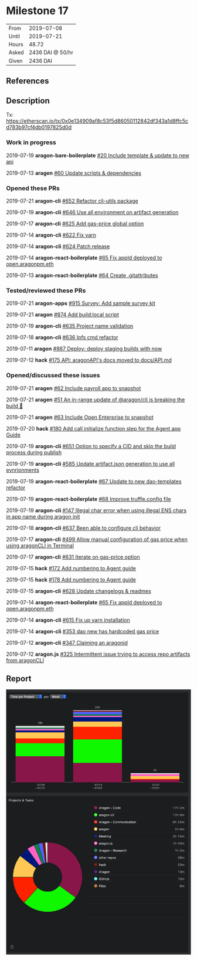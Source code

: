 # Milestone 17

|       |                  |
| ----- | ---------------- |
| From  | 2019-07-08       |
| Until | 2019-07-21       |
| Hours | 48.72            |
| Asked | 2436 DAI @ 50/hr |
| Given | 2436 DAI         |

## References

## Description

Tx: <https://etherscan.io/tx/0x0e134909af8c53f5d86050112842df343a1d8ffc5cd783b97cf4db0197825d0d>

### Work in progress

2019-07-19 **aragon-bare-boilerplate** [#20 Include template & update to new api](https://github.com/aragon/aragon-bare-boilerplate/pull/20)

2019-07-13 **aragen** [#60 Update scripts & dependencies](https://github.com/aragon/aragen/pull/60)

### Opened these PRs

2019-07-21 **aragon-cli** [#652 Refactor cli-utils package](https://github.com/aragon/aragon-cli/pull/652)

2019-07-19 **aragon-cli** [#646 Use all environment on artifact generation](https://github.com/aragon/aragon-cli/pull/646)

2019-07-17 **aragon-cli** [#625 Add gas-price global option](https://github.com/aragon/aragon-cli/pull/625)

2019-07-14 **aragon-cli** [#622 Fix yarn](https://github.com/aragon/aragon-cli/pull/622)

2019-07-14 **aragon-cli** [#624 Patch release](https://github.com/aragon/aragon-cli/pull/624)

2019-07-14 **aragon-react-boilerplate** [#65 Fix appId deployed to open.aragonpm.eth](https://github.com/aragon/aragon-react-boilerplate/pull/65)

2019-07-13 **aragon-react-boilerplate** [#64 Create .gitattributes](https://github.com/aragon/aragon-react-boilerplate/pull/64)

### Tested/reviewed these PRs

2019-07-21 **aragon-apps** [#915 Survey: Add sample survey kit](https://github.com/aragon/aragon-apps/pull/915)

2019-07-21 **aragon** [#874 Add build:local script](https://github.com/aragon/aragon/pull/874)

2019-07-19 **aragon-cli** [#635 Project name validation](https://github.com/aragon/aragon-cli/pull/635)

2019-07-18 **aragon-cli** [#636 Ipfs cmd refactor](https://github.com/aragon/aragon-cli/pull/636)

2019-07-11 **aragon** [#867 Deploy: deploy staging builds with now](https://github.com/aragon/aragon/pull/867)

2019-07-12 **hack** [#175 API: aragonAPI's docs moved to docs/API.md](https://github.com/aragon/hack/pull/175)

### Opened/discussed these issues

2019-07-21 **aragen** [#62 Include payroll app to snapshot](https://github.com/aragon/aragen/issues/62)

2019-07-21 **aragen** [#51 An in-range update of @aragon/cli is breaking the build 🚨](https://github.com/aragon/aragen/issues/51)

2019-07-21 **aragen** [#63 Include Open Enterprise to snapshot](https://github.com/aragon/aragen/issues/63)

2019-07-20 **hack** [#180 Add call initialize function step for the Agent app Guide](https://github.com/aragon/hack/issues/180)

2019-07-19 **aragon-cli** [#651 Option to specify a CID and skip the build process during publish](https://github.com/aragon/aragon-cli/issues/651)

2019-07-19 **aragon-cli** [#585 Update artifact.json generation to use all evnrionments](https://github.com/aragon/aragon-cli/issues/585)

2019-07-19 **aragon-react-boilerplate** [#67 Update to new dao-templates refactor](https://github.com/aragon/aragon-react-boilerplate/issues/67)

2019-07-19 **aragon-react-boilerplate** [#68 Improve truffle.config file](https://github.com/aragon/aragon-react-boilerplate/issues/68)

2019-07-19 **aragon-cli** [#147 Illegal char error when using illegal ENS chars in app name during aragon init](https://github.com/aragon/aragon-cli/issues/147)

2019-07-18 **aragon-cli** [#637 Been able to configure cli behavior](https://github.com/aragon/aragon-cli/issues/637)

2019-07-17 **aragon-cli** [#499 Allow manual configuration of gas price when using aragonCLI in Terminal](https://github.com/aragon/aragon-cli/issues/499)

2019-07-17 **aragon-cli** [#631 Iterate on gas-price option](https://github.com/aragon/aragon-cli/issues/631)

2019-07-15 **hack** [#172 Add numbering to Agent guide](https://github.com/aragon/hack/issues/172)

2019-07-15 **hack** [#178 Add numbering to Agent guide](https://github.com/aragon/hack/pull/178)

2019-07-15 **aragon-cli** [#628 Update changelogs & readmes](https://github.com/aragon/aragon-cli/pull/628)

2019-07-14 **aragon-react-boilerplate** [#65 Fix appId deployed to open.aragonpm.eth](https://github.com/aragon/aragon-react-boilerplate/pull/65)

2019-07-14 **aragon-cli** [#615 Fix up yarn installation](https://github.com/aragon/aragon-cli/issues/615)

2019-07-14 **aragon-cli** [#353 dao new has hardcoded gas price](https://github.com/aragon/aragon-cli/issues/353)

2019-07-12 **aragon-cli** [#347 Claiming an aragonid](https://github.com/aragon/aragon-cli/issues/347)

2019-07-12 **aragon.js** [#325 Intermittent issue trying to access repo artifacts from aragonCLI](https://github.com/aragon/aragon.js/issues/325)

## Report

![Time-tracking report](assets/milestone17-timing-report.png)
